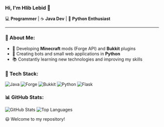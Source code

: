 ### Hi, I'm Hlib Lebid 👋

💻 **Programmer** | ☕️ **Java Dev** | 🐍 **Python Enthusiast**

---

### 🚀 About Me:
- 🔨 Developing **Minecraft** mods (Forge API) and **Bukkit** plugins
- 🐍 Creating bots and small web applications in **Python**
- 📚 Constantly learning new technologies and improving my skills

### 🔧 Tech Stack:
![Java](https://img.shields.io/badge/Java-ED8B00?style=for-the-badge&logo=java&logoColor=white)
![Forge](https://img.shields.io/badge/Forge_API-FF6C37?style=for-the-badge&logo=minecraft&logoColor=white)
![Bukkit](https://img.shields.io/badge/Bukkit-FF5733?style=for-the-badge&logo=minecraft&logoColor=white)
![Python](https://img.shields.io/badge/Python-3776AB?style=for-the-badge&logo=python&logoColor=white)
![Flask](https://img.shields.io/badge/Flask-000000?style=for-the-badge&logo=flask&logoColor=white)

### 📊 GitHub Stats:
![GitHub Stats](https://github-readme-stats.vercel.app/api?username=JavaMak3r&show_icons=true&theme=radical)
![Top Languages](https://github-readme-stats.vercel.app/api/top-langs/?username=JavaMak3r&layout=compact&theme=radical)

😃 Welcome to my repository!
